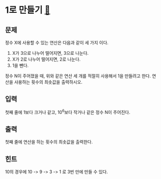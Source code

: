 # 1로 만들기 [🔗](https://www.acmicpc.net/problem/1463)

## 문제
<p>정수 X에 사용할 수 있는 연산은 다음과 같이 세 가지 이다.</p>
<ol>
<li>X가 3으로 나누어 떨어지면, 3으로 나눈다.</li>
<li>X가 2로 나누어 떨어지면, 2로 나눈다.</li>
<li>1을 뺀다.</li>
</ol>
<p>정수 N이 주어졌을 때, 위와 같은 연산 세 개를 적절히 사용해서 1을 만들려고 한다. 연산을 사용하는 횟수의 최솟값을 출력하시오.</p>

## 입력
<p>첫째 줄에 1보다 크거나 같고, 10<sup>6</sup>보다 작거나 같은 정수 N이 주어진다.</p>

## 출력
<p>첫째 줄에 연산을 하는 횟수의 최솟값을 출력한다.</p>

## 힌트
<p>10의 경우에 10 -&gt; 9 -&gt; 3 -&gt; 1 로 3번 만에 만들 수 있다.</p>

